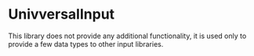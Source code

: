 UnivversalInput
===============

This library does not provide any additional functionality,
it is used only to provide a few data types to other input
libraries.
